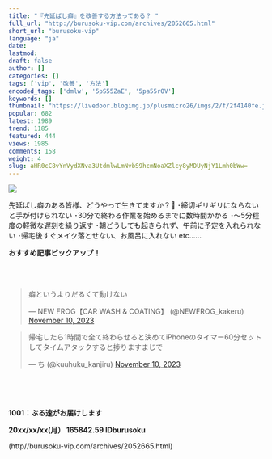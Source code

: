 ```yaml
---
title: "『先延ばし癖』を改善する方法ってある？ "
full_url: "http://burusoku-vip.com/archives/2052665.html"
short_url: "burusoku-vip"
language: "ja"
date: 
lastmod: 
draft: false
author: []
categories: []
tags: ['vip', '改善', '方法']
encoded_tags: ['dmlw', '5pS55ZaE', '5pa55rOV']
keywords: []
thumbnail: "https://livedoor.blogimg.jp/plusmicro26/imgs/2/f/2f4140fe.jpg"
popular: 682
latest: 1989
trend: 1185
featured: 444
views: 1985
comments: 158
weight: 4
slug: aHR0cC8vYnVydXNva3UtdmlwLmNvbS9hcmNoaXZlcy8yMDUyNjY1Lmh0bWw=
---
```


![](https://livedoor.blogimg.jp/plusmicro26/imgs/2/f/2f4140fe.jpg)

<div><p>先延ばし癖のある皆様、どうやって生きてますか？🥲 ･締切ギリギリにならないと手が付けられない ･30分で終わる作業を始めるまでに数時間かかる ･〜5分程度の軽微な遅刻を繰り返す ･朝どうしても起きられず、午前に予定を入れられない ･帰宅後すぐメイク落とせない、お風呂に入れない etc...…</p><p><b>おすすめ記事ピックアップ！</b></p> <p class='g-ad1'> </p> <p class='g-ad2'> </p> <p></p><br> <br> <blockquote class='twitter-tweet'><p lang='ja' dir='ltr'>癖というよりだるくて動けない</p>— NEW FROG【CAR WASH & COATING】 (@NEWFROG_kakeru) <a href='https//twitter.com/NEWFROG_kakeru/status/1723102495273287698?ref_src=twsrc%5Etfw'>November 10, 2023</a></blockquote> <blockquote class='twitter-tweet'><p lang='ja' dir='ltr'>帰宅したら1時間で全て終わらせると決めてiPhoneのタイマー60分セットしてタイムアタックすると捗りますまじで</p>— ち (@kuuhuku_kanjiru) <a href='https//twitter.com/kuuhuku_kanjiru/status/1722945822248280200?ref_src=twsrc%5Etfw'>November 10, 2023</a></blockquote> <br> <p id='csw_block'></p> <p id='divSP1'> </p> <br><p><b>1001：ぶる速がお届けします <p> 20xx/xx/xx(月） 165842.59 IDburusoku</p></b></p> <p class='g-ad1'> </p> <p class='g-ad2'> </p> <p id='divSP'> </p> </div>

(http//burusoku-vip.com/archives/2052665.html)
